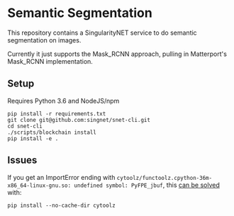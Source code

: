 # Semantic Segmentation

This repository contains a SingularityNET service to do semantic segmentation on images.

Currently it just supports the Mask_RCNN approach, pulling in Matterport's Mask_RCNN implementation.

## Setup

Requires Python 3.6 and NodeJS/npm

```
pip install -r requirements.txt
git clone git@github.com:singnet/snet-cli.git
cd snet-cli
./scripts/blockchain install
pip install -e .
```

## Issues

If you get an ImportError ending with `cytoolz/functoolz.cpython-36m-x86_64-linux-gnu.so: undefined symbol: PyFPE_jbuf`,
this [can be solved](https://github.com/pytoolz/cytoolz/issues/120) with:

`pip install --no-cache-dir cytoolz`
